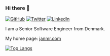### Hi there 👋

[![GitHub](https://img.shields.io/badge/GitHub-%40janmarthedal-239a3b.svg)](https://github.com/janmarthedal)
[![Twitter](https://img.shields.io/badge/Twitter-%40janmarthedal-58a1f2.svg)](https://twitter.com/janmarthedal)
[![LinkedIn](https://img.shields.io/badge/Linked-in-0c66c3.svg)](https://www.linkedin.com/in/janmr/)

I am a Senior Software Engineer from Denmark.

My home page: [janmr.com](https://janmr.com)

[![Top Langs](https://github-readme-stats.vercel.app/api/top-langs/?username=janmarthedal&exclude_repo=aaplus,eukleides,CindyJS-builds,mathml2svg&layout=compact&theme=dark)](https://github.com/anuraghazra/github-readme-stats)

<!--
**janmarthedal/janmarthedal** is a ✨ _special_ ✨ repository because its `README.md` (this file) appears on your GitHub profile.

Here are some ideas to get you started:

- 🔭 I’m currently working on ...
- 🌱 I’m currently learning ...
- 👯 I’m looking to collaborate on ...
- 🤔 I’m looking for help with ...
- 💬 Ask me about ...
- 📫 How to reach me: ...
- 😄 Pronouns: ...
- ⚡ Fun fact: ...
-->
